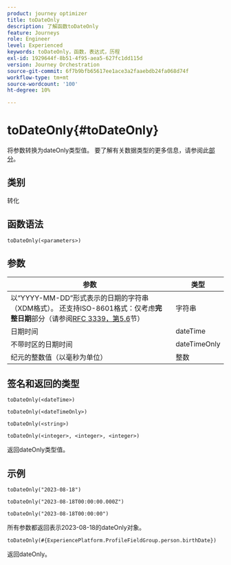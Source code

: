 ```yaml
---
product: journey optimizer
title: toDateOnly
description: 了解函数toDateOnly
feature: Journeys
role: Engineer
level: Experienced
keywords: toDateOnly，函数，表达式，历程
exl-id: 1929644f-8b51-4f95-aea5-627fc1dd115d
version: Journey Orchestration
source-git-commit: 6f7b9bfb65617ee1ace3a2faaebdb24fa068d74f
workflow-type: tm+mt
source-wordcount: '100'
ht-degree: 10%

---
```


# toDateOnly{#toDateOnly}

将参数转换为dateOnly类型值。 要了解有关数据类型的更多信息，请参阅此[部分](../expression/data-types.md)。

## 类别

转化

## 函数语法

`toDateOnly(<parameters>)`

## 参数

| 参数 | 类型 |
|-----------|------------------|
| 以“YYYY-MM-DD”形式表示的日期的字符串（XDM格式）。 还支持ISO-8601格式：仅考虑&#x200B;**完整日期**&#x200B;部分（请参阅[RFC 3339，第5.6](https://www.rfc-editor.org/rfc/rfc3339#section-5.6)节） | 字符串 |
| 日期时间 | dateTime |
| 不带时区的日期时间 | dateTimeOnly |
| 纪元的整数值（以毫秒为单位） | 整数 |

## 签名和返回的类型

`toDateOnly(<dateTime>)`

`toDateOnly(<dateTimeOnly>)`

`toDateOnly(<string>)`

`toDateOnly(<integer>, <integer>, <integer>)`

返回dateOnly类型值。

## 示例

`toDateOnly("2023-08-18")`

`toDateOnly("2023-08-18T00:00:00.000Z")`

`toDateOnly("2023-08-18T00:00:00")`

所有参数都返回表示2023-08-18的dateOnly对象。

`toDateOnly(#{ExperiencePlatform.ProfileFieldGroup.person.birthDate})`

返回dateOnly。
